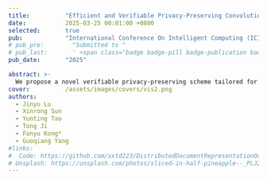 ```yaml
---
title:          "Efficient and Verifiable Privacy-Preserving Convolutional Computation for CNN Inference with Untrusted Clouds"
date:           2025-03-25 00:01:00 +0800
selected:       true
pub:            "International Conference On Intelligent Computing (ICIC) 2025."
# pub_pre:        "Submitted to "
# pub_last:       ' <span class="badge badge-pill badge-publication badge-success">Spotlight</span>'
pub_date:       "2025"

abstract: >-
  We propose a novel verifiable privacy-preserving scheme tailored for CNN convolutional layers, which achieves speedups ranging $26\times$ ~ $87\times$ compared to the original plaintext model while maintaining accuracy.
cover:          /assets/images/covers/vis2.png
authors:
  - Jinyu Lu
  - Xinrong Sun
  - Yunting Tao
  - Tong Ji
  - Fanyu Kong*
  - Guoqiang Yang
#links:
#  Code: https://github.com/xxtd223/DistributedDocumentRepresentationOutsourcing.git
# Unsplash: https://unsplash.com/photos/sliced-in-half-pineapple--_PLJZmHZzk
---
```

